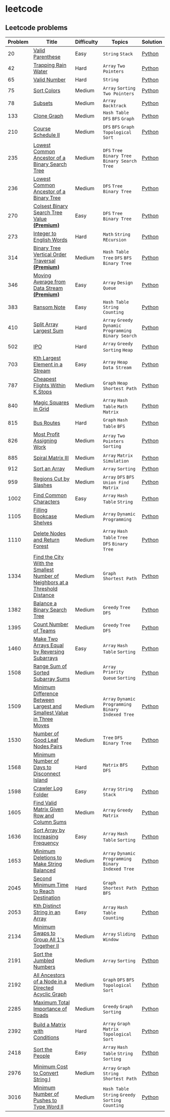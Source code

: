# leetcode

## Leetcode problems


| Problem | Title | Difficulty | Topics | Solution |
|--------|--------|------|-------|------|
|20| [Valid Parenthese](https://leetcode.com/problems/valid-parentheses/description/) | Easy | `String` `Stack` | [Python](problems/0020_valid_parentheses.py) |
|42| [Trapping Rain Water](https://leetcode.com/problems/trapping-rain-water/description/) | Hard | `Array` `Two Pointers` | [Python](problems/0042_trapping_rain_water.py) |
|65| [Valid Number](https://leetcode.com/problems/valid-number/description/) | Hard | `String` | [Python](problems/0065_valid_number.py) |
|75| [Sort Colors](https://leetcode.com/problems/sort-colors/description/) | Medium | `Array` `Sorting` `Two Pointers` | [Python](problems/0075_sort_colors.py) |
|78| [Subsets](https://leetcode.com/problems/subsets/description/) | Medium | `Array` `Backtrack`| [Python](problems/0078_subsets.py) |
|133| [Clone Graph](https://leetcode.com/problems/clone-graph/description/) | Medium | `Hash Table` `DFS` `BFS` `Graph`| [Python](problems/0133_clone_graph.py) |
|210| [Course Schedule II](https://leetcode.com/problems/course-schedule-ii/description/) | Medium | `DFS` `BFS` `Graph` `Topological Sort`| [Python](problems/0210_course_schedule_ii.py) |
|235| [Lowest Common Ancestor of a Binary Search Tree](https://leetcode.com/problems/lowest-common-ancestor-of-a-binary-search-tree/description/) | Medium | `DFS` `Tree` `Binary Tree` `Binary Search Tree`| [Python](problems/235_lowest_common_ancestor_of_BST.py) |
|236| [Lowest Common Ancestor of a Binary Tree](https://leetcode.com/problems/lowest-common-ancestor-of-a-binary-tree/description/) | Medium | `DFS` `Tree` `Binary Tree`| [Python](problems/0236_lowest_common_ancestor.py) |
|270| [Colsest Binary Search Tree Value **(Premium)**](https://leetcode.com/problems/closest-binary-search-tree-value/description/) | Easy | `DFS` `Tree` `Binary Tree`| [Python](problems/0270_closest_binary_search_tree_value.py) |
|273| [Integer to English Words](https://leetcode.com/problems/integer-to-english-words/description/) | Hard | `Math` `String` `REcursion` | [Python](problems/0273_interger_to_english_words.py) |
|314| [Binary Tree Vertical Order Traversal **(Premium)**](https://leetcode.com/problems/binary-tree-vertical-order-traversal/description/) | Medium | `Hash Table` `Tree` `DFS` `BFS` `Binary Tree`| [Python](problems/0270_closest_binary_search_tree_value.py) |
|346| [Moving Average from Data Stream **(Premium)**](https://leetcode.com/problems/moving-average-from-data-stream/description/) | Easy | `Array` `Design` `Queue`| [Python](problems/0346_moving_average_from_data_stream.py) |
|383| [Ransom Note](https://leetcode.com/problems/ransom-note/description/) | Easy | `Hash Table` `String` `Counting`| [Python](problems/0383_ransom_note.py) |
|410| [Split Array Largest Sum](https://leetcode.com/problems/split-array-largest-sum/description/) | Hard | `Array` `Greedy` `Dynamic Programming` `Binary Search`| [Python](problems/0410_split_array_largest_sum.py) |
|502| [IPO](https://leetcode.com/problems/ipo/description/) | Hard | `Array` `Greedy` `Sorting` `Heap` | [Python](problems/0502_ipo.py) |
|703| [Kth Largest Element in a Stream](https://leetcode.com/problems/kth-largest-element-in-a-stream/description/) | Easy | `Array` `Heap` `Data Stream` | [Python](problems/0703_kth_largest_element_in_a_stream.py) |
|787| [Cheapest Flights Within K Stops](https://leetcode.com/problems/cheapest-flights-within-k-stops/description/) | Medium | `Graph` `Heap` `Shortest Path` | [Python](problems/0787_cheapest_flights_within_k_stops.py) |
|840| [Magic Squares in Grid](https://leetcode.com/problems/magic-squares-in-grid/description/) | Medium | `Array` `Hash Table` `Math` `Matrix` | [Python](problems/0840_magic_squares_in_grid.py) |
|815| [Bus Routes](https://leetcode.com/problems/bus-routes/description/) | Hard | `Graph` `Hash Table` `BFS` | [Python](problems/0815_bus_routes.py) |
|826| [Most Profit Assigning Work](https://leetcode.com/problems/most-profit-assigning-work/description/) | Medium | `Array` `Two Pointers` `Sorting` | [Python](problems/0826_most_profit_assigning_work.py) |
|885| [Spiral Matrix III](https://leetcode.com/problems/spiral-matrix-iii/description/) | Medium | `Array` `Matrix` `Simulation` | [Python](problems/0885_spiral_matrix_iii.py) |
|912| [Sort an Array](https://leetcode.com/problems/sort-an-array/description/) | Medium | `Array` `Sorting` | [Python](problems/0912_sort_an_array.py) |
|959| [Regions Cut by Slashes](https://leetcode.com/problems/regions-cut-by-slashes/description/) | Medium | `Array` `DFS` `BFS` `Union Find` `Matrix` | [Python](problems/0959_regions_cut_by_slashes.py) |
|1002| [Find Common Characters](https://leetcode.com/problems/find-common-characters/description/) | Easy | `Array` `Hash Table` `String` | [Python](problems/1002_find_common_characters.py) |
|1105| [Filling Bookcase Shelves](https://leetcode.com/problems/filling-bookcase-shelves/description/) | Medium | `Array` `Dynamic Programming` | [Python](problems/1105_filling_bookcase_shelves.py) |
|1110| [Delete Nodes and Return Forest](https://leetcode.com/problems/delete-nodes-and-return-forest/description/) | Medium | `Array` `Hash Table` `Tree` `DFS` `Binary Tree`| [Python](problems/1110_delete_nodes_and_return_forest.py) |
|1334| [Find the City With the Smallest Number of Neighbors at a Threshold Distance](https://leetcode.com/problems/find-the-city-with-the-smallest-number-of-neighbors-at-a-threshold-distance/description/) | Medium | `Graph` `Shortest Path` | [Python](problems/1334_find_city_with_fewest_neighbors.py) |
|1382| [Balance a Binary Search Tree](https://leetcode.com/problems/balance-a-binary-search-tree/description/) | Medium | `Greedy` `Tree` `DFS` | [Python](problems/1382_balance_a_binary_search_tree.py) |
|1395| [Count Number of Teams](https://leetcode.com/problems/count-number-of-teams/description/) | Medium | `Greedy` `Tree` `DFS` | [Python](problems/1395_count_number_of_teams.py) |
|1460| [Make Two Arrays Equal by Reversing Subarrays](https://leetcode.com/problems/make-two-arrays-equal-by-reversing-subarrays/description/) | Easy | `Array` `Hash Table` `Sorting` | [Python](problems/1460_make_two_arrays_equal_by_reversing_subarrays.py) |
|1508| [Range Sum of Sorted Subarray Sums](https://leetcode.com/problems/range-sum-of-sorted-subarray-sums/description/) | Medium | `Array` `Priority Queue` `Sorting`| [Python](problems/1508_range_sum_of_sorted_subarray_sums.py) |
|1509| [Minimum Difference Between Largest and Smallest Value in Three Moves](https://leetcode.com/problems/minimum-difference-between-largest-and-smallest-value-in-three-moves/description/) | Medium | `Array` `Dynamic Programming` `Binary Indexed Tree`| [Python](problems/1509_mininum_difference_between_values.py) |
|1530| [Number of Good Leaf Nodes Pairs](https://leetcode.com/problems/number-of-good-leaf-nodes-pairs/description/) | Medium | `Tree` `DFS` `Binary Tree`| [Python](problems/1530_leaf_nodes_pairs.py) |
|1568| [Minimum Number of Days to Disconnect Island](https://leetcode.com/problems/minimum-number-of-days-to-disconnect-island/description/) | Hard | `Matrix` `BFS` `DFS` | [Python](problems/1568_minimum_number_of_days_to_disconnect_island.py) |
|1598| [Crawler Log Folder](https://leetcode.com/problems/crawler-log-folder/description/) | Easy | `Array` `String` `Stack`| [Python](problems/1598_crawler_log_folder.py) |
|1605| [Find Valid Matrix Given Row and Column Sums](https://leetcode.com/problems/find-valid-matrix-given-row-and-column-sums/description/) | Medium | `Array` `Greedy` `Matrix`| [Python](problems/1605_find_valid_matrix.py) |
|1636| [Sort Array by Increasing Frequency](https://leetcode.com/problems/sort-array-by-increasing-frequency/description/) | Easy | `Array` `Hash Table` `Sorting`| [Python](problems/1636_sort_array_by_increasing_frequency.py) |
|1653| [Minimum Deletions to Make String Balanced](https://leetcode.com/problems/niminum-deletions-to-make-string-balanced/description/) | Medium | `Array` `Dynamic Programming` `Binary Indexed Tree`| [Python](problems/1653_minimum_deletions_to_make_string_balanced.py) |
|2045| [Second Minimum Time to Reach Destination](https://leetcode.com/problems/second-minimum-time-to-reach-destination/) | Hard | `Graph` `Shortest Path` `BFS`| [Python](problems/2045_second_minimum_time_to_reach_destination.py) |
|2053| [Kth Distinct String in an Array](https://leetcode.com/problems/kth-distinct-string-in-an-array/description/) | Easy | `Array` `Hash Table` `Counting` | [Python](problems/2053_kth_distinct_string_in_an_array.py) |
|2134| [Minimum Swaps to Group All 1's Together II](https://leetcode.com/problems/minimum-swaps-to-group-all-1s-together-ii/description/) | Medium | `Array` `Sliding Window` | [Python](problems/2134_minimum_swaps_to_group_all_1s_together_ii.py) |
|2191| [Sort the Jumbled Numbers](https://leetcode.com/problems/sort-the-jumbled-numbers/description/) | Medium | `Array` `Sorting`| [Python](problems/2191_sort_the_jumbled_numbers.py) |
|2192| [All Ancestors of a Node in a Directed Acyclic Graph](https://leetcode.com/problems/all-ancestors-of-a-node-in-a-directed-acyclic-graph/description/) | Medium | `Graph` `DFS` `BFS` `Topological Sort` | [Python](problems/2192_all_ancestors_of_nodes_in_dag.py) |
|2285| [Maximum Total Importance of Roads](https://leetcode.com/problems/maximum-total-importance-of-roads/description/) | Medium | `Greedy` `Graph` `Sorting`| [Python](problems/2285_maximum_total_importance_of_roads.py) |
|2392| [Build a Matrix with Conditions](https://leetcode.com/problems/build-a-matrix-with-conditions/description/) | Hard | `Array` `Graph` `Matrix` `Topological Sort`| [Python](problems/2392_build_a_matrix_with_conditions.py) |
|2418| [Sort the People](https://leetcode.com/problems/sort-the-people/description/) | Easy | `Array` `Hash Table` `String` `Sorting`| [Python](problems/2418_sort_the_people.py) |
|2976| [Minimum Cost to Convert String I](https://leetcode.com/problems/minimum-cost-to-convert-string-i/description/) | Medium | `Array` `Graph` `String` `Shortest Path`| [Python](problems/2976_minimum_cost_to_convert_string_i.py) |
|3016| [Minimum Number of Pushes to Type Word II](https://leetcode.com/problems/minimum-number-of-pushes-to-type-word-ii/description/) | Medium | `Hash Table` `String` `Greedy` `Sorting` `Counting` | [Python](problems/3016_minimum_number_of_pushes_to_type_word_ii.py) |